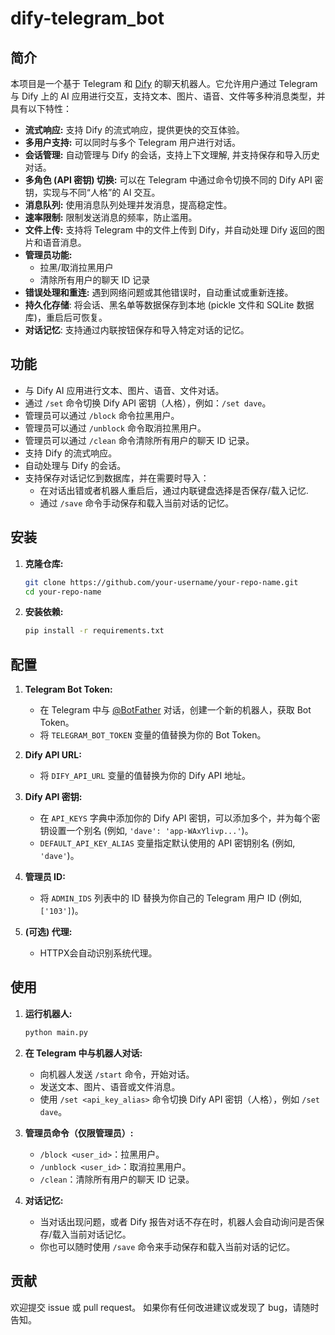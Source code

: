 # dify-telegram_bot

## 简介

本项目是一个基于 Telegram 和 [Dify](https://dify.ai/) 的聊天机器人。它允许用户通过 Telegram 与 Dify 上的 AI 应用进行交互，支持文本、图片、语音、文件等多种消息类型，并具有以下特性：

*   **流式响应:** 支持 Dify 的流式响应，提供更快的交互体验。
*   **多用户支持:** 可以同时与多个 Telegram 用户进行对话。
*   **会话管理:** 自动管理与 Dify 的会话，支持上下文理解, 并支持保存和导入历史对话。
*   **多角色 (API 密钥) 切换:** 可以在 Telegram 中通过命令切换不同的 Dify API 密钥，实现与不同“人格”的 AI 交互。
*   **消息队列:** 使用消息队列处理并发消息，提高稳定性。
*   **速率限制:** 限制发送消息的频率，防止滥用。
*   **文件上传:** 支持将 Telegram 中的文件上传到 Dify，并自动处理 Dify 返回的图片和语音消息。
*   **管理员功能:**
    *   拉黑/取消拉黑用户
    *   清除所有用户的聊天 ID 记录
*   **错误处理和重连:** 遇到网络问题或其他错误时，自动重试或重新连接。
*   **持久化存储**: 将会话、黑名单等数据保存到本地 (pickle 文件和 SQLite 数据库)，重启后可恢复。
*   **对话记忆**:  支持通过内联按钮保存和导入特定对话的记忆。

## 功能

*   与 Dify AI 应用进行文本、图片、语音、文件对话。
*   通过 `/set` 命令切换 Dify API 密钥（人格），例如：`/set dave`。
*   管理员可以通过 `/block` 命令拉黑用户。
*   管理员可以通过 `/unblock` 命令取消拉黑用户。
*   管理员可以通过 `/clean` 命令清除所有用户的聊天 ID 记录。
*   支持 Dify 的流式响应。
*   自动处理与 Dify 的会话。
*  支持保存对话记忆到数据库，并在需要时导入：
    *  在对话出错或者机器人重启后，通过内联键盘选择是否保存/载入记忆.
    *  通过 `/save` 命令手动保存和载入当前对话的记忆。

## 安装

1.  **克隆仓库:**

    ```bash
    git clone https://github.com/your-username/your-repo-name.git
    cd your-repo-name
    ```

2.  **安装依赖:**

    ```bash
    pip install -r requirements.txt
    ```

## 配置

1.  **Telegram Bot Token:**
    *   在 Telegram 中与 [@BotFather](https://t.me/BotFather) 对话，创建一个新的机器人，获取 Bot Token。
    *   将 `TELEGRAM_BOT_TOKEN` 变量的值替换为你的 Bot Token。

2.  **Dify API URL:**
    *   将 `DIFY_API_URL` 变量的值替换为你的 Dify API 地址。

3.  **Dify API 密钥:**
    *   在 `API_KEYS` 字典中添加你的 Dify API 密钥，可以添加多个，并为每个密钥设置一个别名 (例如, `'dave': 'app-WAxYlivp...'`)。
    *   `DEFAULT_API_KEY_ALIAS` 变量指定默认使用的 API 密钥别名 (例如, `'dave'`)。

4.  **管理员 ID:**
    *   将 `ADMIN_IDS` 列表中的 ID 替换为你自己的 Telegram 用户 ID (例如, `['103']`)。

5.  **(可选) 代理:**
    *   HTTPX会自动识别系统代理。

## 使用

1.  **运行机器人:**

    ```bash
    python main.py
    ```

2.  **在 Telegram 中与机器人对话:**

    *   向机器人发送 `/start` 命令，开始对话。
    *   发送文本、图片、语音或文件消息。
    *   使用 `/set <api_key_alias>` 命令切换 Dify API 密钥（人格），例如 `/set dave`。

3.  **管理员命令（仅限管理员）:**
    *   `/block <user_id>`：拉黑用户。
    *   `/unblock <user_id>`：取消拉黑用户。
    *   `/clean`：清除所有用户的聊天 ID 记录。

4. **对话记忆:**
    * 当对话出现问题，或者 Dify 报告对话不存在时，机器人会自动询问是否保存/载入当前对话记忆。
    *  你也可以随时使用 `/save` 命令来手动保存和载入当前对话的记忆。

## 贡献

欢迎提交 issue 或 pull request。  如果你有任何改进建议或发现了 bug，请随时告知。
